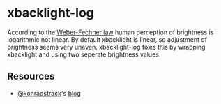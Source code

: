 # xbacklight-log
According to the [Weber-Fechner law](https://en.wikipedia.org/wiki/Weber%E2%80%93Fechner_law) human perception of brightness is logarithmic not linear. By default xbacklight is linear, so adjustment of brightness seems very uneven. xbacklight-log fixes this by wrapping xbacklight and using two seperate brightness values.

## Resources
- [@konradstrack](https://github.com/konradstrack)'s [blog](https://konradstrack.ninja/blog/changing-screen-brightness-in-accordance-with-human-perception/)
